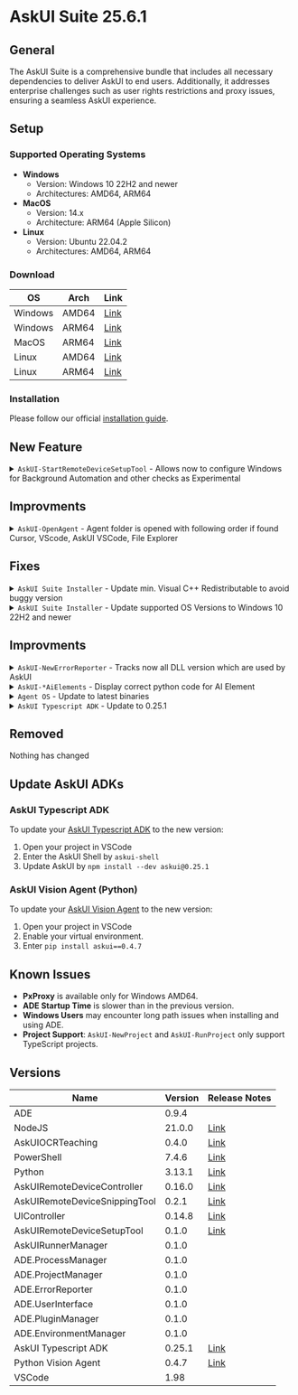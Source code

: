 # AskUI Suite 25.6.1

## General

The AskUI Suite is a comprehensive bundle that includes all necessary dependencies to deliver AskUI to end users. Additionally, it addresses enterprise challenges such as user rights restrictions and proxy issues, ensuring a seamless AskUI experience.

## Setup

### Supported Operating Systems

- **Windows**
  - Version: Windows 10 22H2 and newer
  - Architectures: AMD64, ARM64
- **MacOS**
  - Version: 14.x
  - Architecture: ARM64 (Apple Silicon)
- **Linux**
  - Version: Ubuntu 22.04.2
  - Architectures: AMD64, ARM64

### Download

| OS | Arch | Link|
| --- | ----| ---|
| Windows | AMD64 | [Link](https://files.askui.com/releases/Installer/25.6.1/AskUI-Suite-25.6.1-User-Installer-Win-AMD64-Web.exe)
| Windows | ARM64 | [Link](https://files.askui.com/releases/Installer/25.6.1/AskUI-Suite-25.6.1-User-Installer-Win-ARM64-Web.exe)
| MacOS | ARM64 | [Link](https://files.askui.com/releases/Installer/25.6.1/AskUI-Suite-25.6.1-User-Installer-MacOS-ARM64-Web.run)
| Linux | AMD64 | [Link](https://files.askui.com/releases/Installer/25.6.1/AskUI-Suite-25.6.1-User-Installer-Linux-AMD64-Web.run)
| Linux | ARM64 | [Link](https://files.askui.com/releases/Installer/25.6.1/AskUI-Suite-25.6.1-User-Installer-Linux-ARM64-Web.run)

### Installation

Please follow our official [installation guide](https://docs.askui.com/introduction/02-getting-started/02-installation-guide).


## New Feature 

<details>
  <summary><code>AskUI-StartRemoteDeviceSetupTool</code> - Allows now to configure Windows for Background Automation and other checks as Experimental</summary>

 Enable Backgournd Automation

 ```powershell
(base) ADE C:\Users\MaxMustermann> AskUI-StartRemoteDeviceSetupTool -EnableBackgroundAutomation
{
    "name": "Success",
    "code": 0,
    "data": {
        "previous": true
    }
}
```

Check OpenGL Version
 ```powershell
(base) ADE C:\Users\MaxMusermann> Start-AskUIRemoteDeviceSetupTool -CheckOpenGL
{
    "name": "Success",
    "code": 0,
    "data": {
        "version": "4.6.0 - Build 32.0.101.6127"
    }
}
```
</details>

## Improvments

<details>
  <summary><code>AskUI-OpenAgent</code> - Agent folder is opened with following order if found Cursor, VScode, AskUI VSCode, File Explorer</summary>
 
  Agent folder is opened with following order if found:
  1. local Cursor
  2. local VS Code
  3. AskUI VSCode
  4. File Explorer
</details>








## Fixes

<details>
  <summary><code>AskUI Suite Installer</code> - Update min.  Visual C++ Redistributable to avoid buggy version</summary>

 - Updated Visual C++ Redistributable requirements:
  - Minimum version: 14.34.31938
  - Shipped version: 14.40.33810
</details>

<details>
  <summary><code>AskUI Suite Installer</code> - Update supported OS Versions to Windows 10 22H2 and newer</summary>
</details>

## Improvments

<details>
  <summary><code>AskUI-NewErrorReporter</code> - Tracks now all DLL version which are used by AskUI</summary>

  Enhanced error reporting by extending ERROR report functionality to track DLLs for improved debugging
</details>

<details>
  <summary><code>AskUI-*AiElements</code> - Display correct python code for AI Element</summary>

```python
ADE C:\Users\MaxMustermann> AskUI-NewAiElement -Name "code"
#1 AI Element:
  Name: code
  File:     C:\Users\DominikKlotz\.askui\SnippingTool\AIElement\8d3c51ad-4d6a-48b1-a81c-e035ecec00fa\{4BA537B6-702E-450B-AC03-1229311C1403}.png
  Metadata: C:\Users\DominikKlotz\.askui\SnippingTool\AIElement\8d3c51ad-4d6a-48b1-a81c-e035ecec00fa\{4BA537B6-702E-450B-AC03-1229311C1403}.json
  AskUI Typescript ADK:
    Filter:  aiElement('code')
    Example: await aui.click().aiElement('code').exec()
  AskUI Python Vision Agent:
    Example: agent.click(loc.AiElement("code"))
```
</details>


<details>
  <summary><code>Agent OS</code> - Update to latest binaries</summary>
  - UIController
  - AskUIRemoteDeviceController
  - AskUIRemoteDeviceSnippingTool
</details>

<details>
  <summary><code>AskUI Typescript ADK</code> - Update to  0.25.1</summary>
</details>


## Removed

Nothing has changed

## Update AskUI ADKs

### AskUI Typescript ADK

To update your [AskUI Typescript ADK](https://github.com/askui/askui) to the new version:

1. Open your project in VSCode
2. Enter the AskUI Shell by `askui-shell`
3. Update AskUI by `npm install --dev askui@0.25.1`

### AskUI Vision Agent (Python)

To update your [AskUI Vision Agent](https://github.com/askui/vision-agent) to the new version:

1. Open your project in VSCode
2. Enable your virtual environment.
3. Enter `pip install askui==0.4.7`

## Known Issues

- **PxProxy** is available only for Windows AMD64.
- **ADE Startup Time** is slower than in the previous version.
- **Windows Users** may encounter long path issues when installing and using ADE.
- **Project Support**: `AskUI-NewProject` and `AskUI-RunProject` only support TypeScript projects.

## **Versions**

| Name                                                   | Version |                  Release Notes                                                                |
|------------------------------------------|---------|------------------------------------------------------------------------|
| ADE                                                      | 0.9.4   |                                                                                                        |
| NodeJS                                                | 21.0.0  |  [Link](https://github.com/nodejs/node/releases/tag/v21.0.0)   |
| AskUIOCRTeaching                              | 0.4.0   | [Link](https://github.com/askui/ml-ocr-text-recognition-desktop-frontend/releases/tag/v0.4.0)                                                                                            |
| PowerShell                                           | 7.4.6   | [Link](https://github.com/PowerShell/PowerShell/releases/tag/v7.4.6) |
| Python                                                 | 3.13.1  | [Link](https://www.python.org/downloads/release/python-3131/) |
| AskUIRemoteDeviceController            | 0.16.0  | [Link](https://github.com/askui/askui-ui-controller/releases/tag/25.4.1) |
| AskUIRemoteDeviceSnippingTool       | 0.2.1   | [Link](https://github.com/askui/askui-ui-controller/releases/tag/25.4.1) |
| UIController                                         | 0.14.8  | [Link](https://github.com/askui/askui-ui-controller/releases/tag/25.4.1) |
| AskUIRemoteDeviceSetupTool          | 0.1.0  | [Link](https://github.com/askui/askui-ui-controller/releases/tag/25.4.1) |
| AskUIRunnerManager                         | 0.1.0   |                                                                                                        |
| ADE.ProcessManager                          | 0.1.0   |                                                                                                        |
| ADE.ProjectManager                           | 0.1.0   |                                                                                                        |
| ADE.ErrorReporter                               | 0.1.0   |                                                                                                        |
| ADE.UserInterface                               | 0.1.0   |                                                                                                        |
| ADE.PluginManager                            | 0.1.0   |                                                                                                        |
| ADE.EnvironmentManager                  | 0.1.0   |                                                                                                        |
| AskUI Typescript ADK                  | 0.25.1 | [Link](https://github.com/askui/askui/releases/tag/v0.25.1)                                                                                                         |
| Python Vision Agent                  |  0.4.7   | [Link](https://github.com/askui/vision-agent/releases/tag/v0.4.7)                                                                                                     |
| VSCode                    | 1.98   |  |
